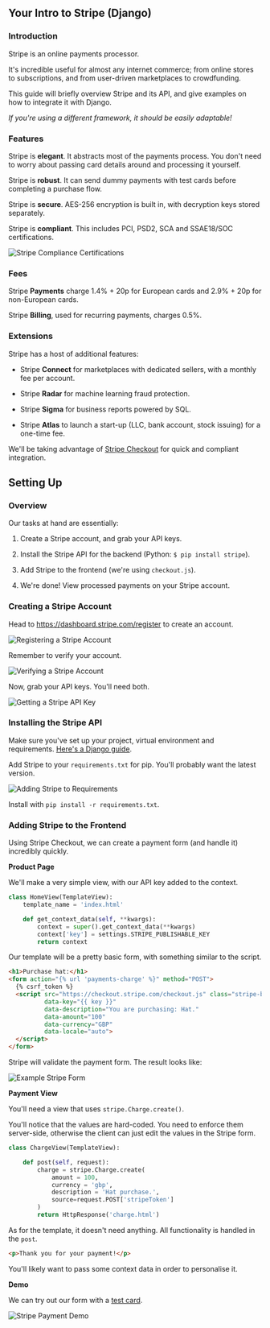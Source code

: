 ## Your Intro to Stripe (Django)

### Introduction

Stripe is an online payments processor.

It's incredible useful for almost any internet commerce; from online stores to subscriptions, and from user-driven marketplaces to crowdfunding.

This guide will briefly overview Stripe and its API, and give examples on how to integrate it with Django.

*If you're using a different framework, it should be easily adaptable!*

### Features

Stripe is **elegant**. It abstracts most of the payments process. You don't need to worry about passing card details around and processing it yourself.

Stripe is **robust**. It can send dummy payments with test cards before completing a purchase flow.

Stripe is **secure**. AES-256 encryption is built in, with decryption keys stored separately.

Stripe is **compliant**. This includes PCI, PSD2, SCA and SSAE18/SOC certifications.

![Stripe Compliance Certifications](https://raw.githubusercontent.com/LloydTao/dev.to-posts/master/your-intro-to/stripe/000-Stripe-Compliant.png)

### Fees

Stripe **Payments** charge 1.4% + 20p for European cards and 2.9% + 20p for non-European cards.

Stripe **Billing**, used for recurring payments, charges 0.5%.

### Extensions

Stripe has a host of additional features:

- Stripe **Connect** for marketplaces with dedicated sellers, with a monthly fee per account.

- Stripe **Radar** for machine learning fraud protection.

- Stripe **Sigma** for business reports powered by SQL.

- Stripe **Atlas** to launch a start-up (LLC, bank account, stock issuing) for a one-time fee.

We'll be taking advantage of [Stripe Checkout](https://stripe.com/docs/payments/checkout) for quick and compliant integration.

## Setting Up

### Overview

Our tasks at hand are essentially:

1. Create a Stripe account, and grab your API keys.

2. Install the Stripe API for the backend (Python: `$ pip install stripe`).

3. Add Stripe to the frontend (we're using `checkout.js`).

4. We're done! View processed payments on your Stripe account.

### Creating a Stripe Account

Head to https://dashboard.stripe.com/register to create an account.

![Registering a Stripe Account](https://raw.githubusercontent.com/LloydTao/dev.to-posts/master/your-intro-to/stripe/001-Stripe-Account.png)

Remember to verify your account.

![Verifying a Stripe Account](https://raw.githubusercontent.com/LloydTao/dev.to-posts/master/your-intro-to/stripe/002-Stripe-Verify.png)

Now, grab your API keys. You'll need both.

![Getting a Stripe API Key](https://raw.githubusercontent.com/LloydTao/dev.to-posts/master/your-intro-to/stripe/003-Stripe-Key.png)

### Installing the Stripe API

Make sure you've set up your project, virtual environment and requirements. [Here's a Django guide](https://dev.to/tao/your-intro-to-django-2020-3a01).

Add Stripe to your `requirements.txt` for pip. You'll probably want the latest version.

![Adding Stripe to Requirements](https://raw.githubusercontent.com/LloydTao/dev.to-posts/master/your-intro-to/stripe/004-Django-Requirements.png)

Install with `pip install -r requirements.txt`.

### Adding Stripe to the Frontend

Using Stripe Checkout, we can create a payment form (and handle it) incredibly quickly.

**Product Page**

We'll make a very simple view, with our API key added to the context.

```python
class HomeView(TemplateView):
    template_name = 'index.html'

    def get_context_data(self, **kwargs):
        context = super().get_context_data(**kwargs)
        context['key'] = settings.STRIPE_PUBLISHABLE_KEY
        return context
```

Our template will be a pretty basic form, with something similar to the script.

```html
<h1>Purchase hat:</h1>
<form action="{% url 'payments-charge' %}" method="POST">
  {% csrf_token %}
  <script src="https://checkout.stripe.com/checkout.js" class="stripe-button"
          data-key="{{ key }}"
          data-description="You are purchasing: Hat."
          data-amount="100"
          data-currency="GBP"
          data-locale="auto">
  </script>
</form>
```
Stripe will validate the payment form. The result looks like:

![Example Stripe Form](https://raw.githubusercontent.com/LloydTao/dev.to-posts/master/your-intro-to/stripe/002-Stripe-Form.png)

**Payment View**

You'll need a view that uses `stripe.Charge.create()`.

You'll notice that the values are hard-coded. You need to enforce them server-side, otherwise the client can just edit the values in the Stripe form.

```python
class ChargeView(TemplateView):

    def post(self, request):
        charge = stripe.Charge.create(
            amount = 100,
            currency = 'gbp',
            description = 'Hat purchase.',
            source=request.POST['stripeToken']
        )
        return HttpResponse('charge.html')
```

As for the template, it doesn't need anything. All functionality is handled in the `post`.

```html
<p>Thank you for your payment!</p>
```

You'll likely want to pass some context data in order to personalise it.

**Demo**

We can try out our form with a [test card](https://stripe.com/docs/testing#cards).

![Stripe Payment Demo](https://raw.githubusercontent.com/LloydTao/dev.to-posts/master/your-intro-to/stripe/005-Stripe-Payment.png)

